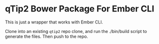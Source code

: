 qTip2 Bower Package For Ember CLI
=====
This is just a wrapper that works with Ember CLI.


Clone into an existing `qtip2` repo clone, and run the ./bin/build script to generate the files. Then push to the repo.
